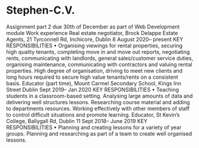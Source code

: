 # Stephen-C.V.
Assignment part 2 due 30th of December as part of Web Development module
Work experience 
Real estate negotiator, Brock Delappe Estate Agents, 21 Tyrconnell Rd, Inchicore, Dublin 8	August 2020– present KEY RESPONSIBILITIES •	Organising viewings for rental properties, securing high quality tenants, completing move in and move out reports, negotiating rents, communicating with landlords, general sales/customer service duties, organising maintenance, communicating with contractors and valuing rental properties. High degree of organisation, driving to meet new clients and long hours required to secure high value tenants/rents on a consistent basis. 
Educator (part time), Mount Carmel Secondary School, Kings Inn Street Dublin	Sept 2019– Jan 2020 KEY RESPONSIBILITIES •	Teaching students in a classroom-based setting. Analysing large amounts of data and delivering well structures lessons. Researching course material and adding to departments resources. Working effectively with other members of staff to control difficult situations and promote learning.
Educator, St Kevin’s College, Ballygall Rd, Dublin 11	Sept 2018– June 2019 KEY RESPONSIBILITIES •	Planning and creating lessons for a variety of year groups. Planning and researching as part of a team to create well organised lessons.
